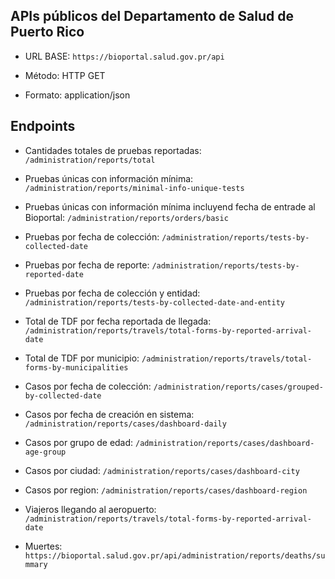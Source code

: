 ## APIs públicos del Departamento de Salud de Puerto Rico

* URL BASE: ```https://bioportal.salud.gov.pr/api```

* Método: HTTP GET

* Formato: application/json

## Endpoints
* Cantidades totales de pruebas reportadas:
```/administration/reports/total```

* Pruebas únicas con información mínima:
```/administration/reports/minimal-info-unique-tests```

* Pruebas únicas con información mínima incluyend fecha de entrade al Bioportal:
```/administration/reports/orders/basic```

* Pruebas por fecha de colección:
```/administration/reports/tests-by-collected-date```

* Pruebas por fecha de reporte:
```/administration/reports/tests-by-reported-date```

* Pruebas por fecha de colección y entidad:
```/administration/reports/tests-by-collected-date-and-entity```

* Total de TDF por fecha reportada de llegada:
```/administration/reports/travels/total-forms-by-reported-arrival-date```

* Total de TDF por municipio:
```/administration/reports/travels/total-forms-by-municipalities```

* Casos por fecha de colección:
```/administration/reports/cases/grouped-by-collected-date```

* Casos por fecha de creación en sistema:
```/administration/reports/cases/dashboard-daily```

* Casos por grupo de edad:
```/administration/reports/cases/dashboard-age-group```

* Casos por ciudad:
```/administration/reports/cases/dashboard-city```

* Casos por region:
```/administration/reports/cases/dashboard-region```

* Viajeros llegando al aeropuerto:
```/administration/reports/travels/total-forms-by-reported-arrival-date```

* Muertes:
```https://bioportal.salud.gov.pr/api/administration/reports/deaths/summary```

